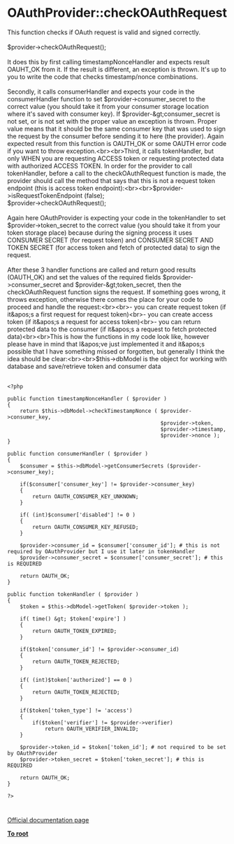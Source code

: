 # OAuthProvider::checkOAuthRequest



This function checks if OAuth request is valid and signed correctly.<br><br>$provider-&gt;checkOAuthRequest(); <br><br>It does this by first calling timestampNonceHandler and expects result OAUHT_OK from it. If the result is different, an exception is thrown. It&apos;s up to you to write the code that checks timestamp/nonce combinations.<br><br>Secondly, it calls consumerHandler and expects your code in the consumerHandler function to set $provider-&gt;consumer_secret to the correct value (you should take it from your consumer storage location where it&apos;s saved with consumer key). If $provider-&gt;consumer_secret is not set, or is not set with the proper value an exception is thrown. Proper value means that it should be the same consumer key that was used to sign the request by the consumer before sending it to here (the provider). Again expected result from this function is OAUTH_OK or some OAUTH error code if you want to throw exception.<br><br>Third, it calls tokenHandler, but only WHEN you are requesting ACCESS token or requesting protected data with authorized ACCESS TOKEN. In order for the provider to call tokenHandler, before a call to the checkOAuthRequest function is made, the provider should call the method that says that this is not a request token endpoint (this is access token endpoint):<br><br>$provider-&gt;isRequestTokenEndpoint (false);<br>$provider-&gt;checkOAuthRequest();<br><br>Again here OAuthProvider is expecting your code in the tokenHandler to set $provider-&gt;token_secret to the correct value (you should take it from your token storage place) because during the signing process it uses CONSUMER SECRET (for request token) and CONSUMER SECRET AND TOKEN SECRET (for access token and fetch of protected data) to sign the request.<br><br>After these 3 handler functions are called and return good results (OAUTH_OK) and set the values of the required fields $provider-&gt;consumer_secret and $provider-&gt;token_secret, then the checkOAuthRequest function signs the request. If something goes wrong, it throws exception, otherwise there comes the place for your code to proceed and handle the request:<br><br>- you can create request token (if it&apos;s a first request for request token)<br>- you can create access token (if it&apos;s a request for access token)<br>- you can return protected data to the consumer (if it&apos;s a request to fetch protected data)<br><br>This is how the functions in my code look like, however please have in mind that I&apos;ve just implemented it and it&apos;s possible that I have something missed or forgotten, but generally I think the idea should be clear:<br><br>$this-&gt;dbModel is the object for working with database and save/retrieve token and consumer data<br><br>

```
<?php

public function timestampNonceHandler ( $provider )
{
    return $this->dbModel->checkTimestampNonce ( $provider->consumer_key,
                                                 $provider->token, 
                                                 $provider->timestamp,
                                                 $provider->nonce );
}

public function consumerHandler ( $provider )
{
    $consumer = $this->dbModel->getConsumerSecrets ($provider->consumer_key);
    
    if($consumer['consumer_key'] != $provider->consumer_key)
    {
        return OAUTH_CONSUMER_KEY_UNKNOWN;
    }
    
    if( (int)$consumer['disabled'] != 0 )
    {
        return OAUTH_CONSUMER_KEY_REFUSED;
    }
    
    $provider->consumer_id = $consumer['consumer_id']; # this is not required by OAuthProvider but I use it later in tokenHandler
    $provider->consumer_secret = $consumer['consumer_secret']; # this is REQUIRED

    return OAUTH_OK;
}

public function tokenHandler ( $provider )
{
    $token = $this->dbModel->getToken( $provider->token );

    if( time() &gt; $token['expire'] )
    {
        return OAUTH_TOKEN_EXPIRED;
    }
    
    if($token['consumer_id'] != $provider->consumer_id)
    {
        return OAUTH_TOKEN_REJECTED;
    }

    if( (int)$token['authorized'] == 0 )
    {
        return OAUTH_TOKEN_REJECTED;
    }

    if($token['token_type'] != 'access')
    {
        if($token['verifier'] != $provider->verifier)
            return OAUTH_VERIFIER_INVALID;
    }

    $provider->token_id = $token['token_id']; # not required to be set by OAuthProvider
    $provider->token_secret = $token['token_secret']; # this is REQUIRED
    
    return OAUTH_OK;
}

?>
```
  

#

[Official documentation page](https://www.php.net/manual/en/oauthprovider.checkoauthrequest.php)

**[To root](/README.md)**